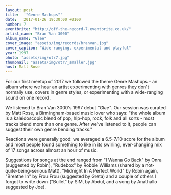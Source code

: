 ```yaml
---
layout: post
title:  '"Genre Mashups"'
date:   2017-01-26 19:30:00 +0100
number: 7
eventbrite: "http://off-the-record-7.eventbrite.co.uk/"
artist_name: "Bran Van 3000"
album_name: "Glee"
cover_image: "assets/img/records/branvan.jpg"
cover_caption: "Wide-ranging, experimental and playful"
year: 1997
photo: "assets/img/otr7.jpg"
thumbnail: "assets/img/otr7_smaller.jpg"
host: Matt Rose
---
```


For our first meetup of 2017 we followed the theme Genre Mashups &ndash; an album where we hear an artist experimenting with genres they don't normally use, covers in genre styles, or experimenting with a wide-ranging sound on one record.

We listened to Bran Van 3000's 1997 debut *"Glee"*. Our session was curated by Matt Rose, a Birmingham-based music lover who says: "the whole album is a kaleidoscopic blend of pop, hip-hop, rock, folk and all sorts - most tracks blend more than one genre. After we've listened to it, people can suggest their own genre bending tracks."

Reactions were generally good: we averaged a 6.5-7/10 score for the album and most people found something to like in its swirling, ever-changing mix of 17 songs across almost an hour of music.

Suggestions for songs at the end ranged from "I Wanna Go Back" by Onra (suggested by Robin), "Rudebox" by Robbie Williams (shared by a not-quite-being-serious Matt), "Midnight In A Perfect World" by Robin again, "Breathe In" by Frou Frou (suggested by Greta) and a couple of others I forgot to write down ("Bullet" by SiM, by Abdul, and a song by Anathallo suggested by Joe).